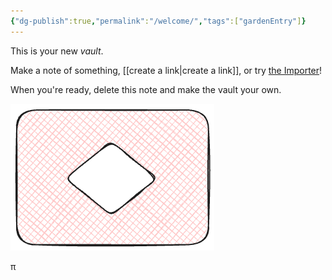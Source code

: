 ```yaml
---
{"dg-publish":true,"permalink":"/welcome/","tags":["gardenEntry"]}
---
```



This is your new *vault*.

Make a note of something, [[create a link\|create a link]], or try [the Importer](https://help.obsidian.md/Plugins/Importer)!

When you're ready, delete this note and make the vault your own.

![Drawing 2025-06-22 21.58.39.excalidraw.png](/img/user/Excalidraw/Drawing%202025-06-22%2021.58.39.excalidraw.png)

π